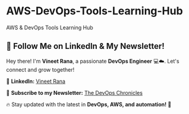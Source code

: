 # AWS-DevOps-Tools-Learning-Hub
AWS &amp; DevOps Tools Learning Hub




## 🚀 Follow Me on LinkedIn & My Newsletter!  

Hey there! I'm **Vineet Rana**, a passionate **DevOps Engineer** 💻☁️. Let's connect and grow together!  

🔗 **LinkedIn:** [Vineet Rana](https://www.linkedin.com/in/vineetrana)  

📩 **Subscribe to my Newsletter:** [The DevOps Chronicles](https://www.linkedin.com/build-relation/newsletter-follow?entityUrn=7276114874349375488)  

🔥 Stay updated with the latest in **DevOps, AWS, and automation!** 🚀  

